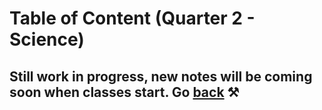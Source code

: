 # Table of Content (Quarter 2 - Science)

## Still work in progress, new notes will be coming soon when classes start. Go [back](./index.md) ⚒️